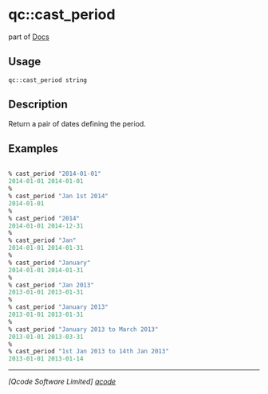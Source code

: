 qc::cast_period
===============

part of [Docs](../index.md)

Usage
-----
`qc::cast_period string`

Description
-----------
Return a pair of dates defining the period.

Examples
--------
```tcl

% cast_period "2014-01-01"
2014-01-01 2014-01-01
%
% cast_period "Jan 1st 2014"
2014-01-01
%
% cast_period "2014"
2014-01-01 2014-12-31
%
% cast_period "Jan"
2014-01-01 2014-01-31
%
% cast_period "January"
2014-01-01 2014-01-31
%
% cast_period "Jan 2013"
2013-01-01 2013-01-31
%
% cast_period "January 2013"
2013-01-01 2013-01-31
%
% cast_period "January 2013 to March 2013"
2013-01-01 2013-03-31
%
% cast_period "1st Jan 2013 to 14th Jan 2013"
2013-01-01 2013-01-14
```

----------------------------------
*[Qcode Software Limited] [qcode]*

[qcode]: http://www.qcode.co.uk "Qcode Software"